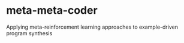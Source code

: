 # meta-meta-coder
Applying meta-reinforcement learning approaches to example-driven program synthesis

